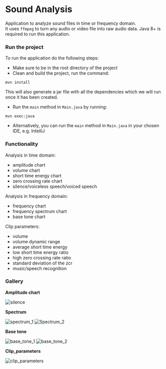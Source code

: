 # Sound Analysis

Application to analyze sound files in time or frequency domain.  
It uses `ffmpeg` to turn any audio or video file into raw audio data.
Java 8+ is required to run this application.

### Run the project

To run the application do the following steps:

- Make sure to be in the root directory of the project
- Clean and build the project, run the command:
```
mvn install
```
This will also generate a jar file with all the dependencies which we will run once it has been created.
- Run the `main` method in `Main.java` by running:
```
mvn exec:java
```
- Alternatively, you can run the `main` method in `Main.java` in your chosen IDE, e.g. IntelliJ

### Functionality

Analysis in time domain:
- amplitude chart
- volume chart
- short time energy chart
- zero crossing rate chart
- silence/voiceless speech/voiced speech

Analysis in frequency domain:
- frequency chart
- frequency spectrum chart
- base tone chart

Clip parameters:
- volume
- volume dynamic range
- average short time energy
- low short time energy ratio
- high zero crossing rate ratio
- standard deviation of the zcr
- music/speech recognition

### Gallery

**Amplitude chart**

![silence](https://raw.githubusercontent.com/tomasz-herman/SoundAnalysis/master/gallery/silence.png)

**Spectrum**

![spectrum_1](https://raw.githubusercontent.com/tomasz-herman/SoundAnalysis/master/gallery/spectrum_1.png)
![Spectrum_2](https://raw.githubusercontent.com/tomasz-herman/SoundAnalysis/master/gallery/spectrum_2.png)

**Base tone**

![base_tone_1](https://raw.githubusercontent.com/tomasz-herman/SoundAnalysis/master/gallery/base_tone_1.png)
![base_tone_2](https://raw.githubusercontent.com/tomasz-herman/SoundAnalysis/master/gallery/base_tone_2.png)

**Clip_parameters**

![clip_parameters](https://raw.githubusercontent.com/tomasz-herman/SoundAnalysis/master/gallery/clip_parameters.png)